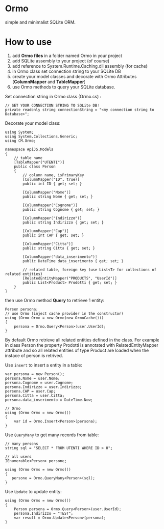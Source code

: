# Ormo
simple and minimalist SQLite ORM.

# How to use

1. add **Ormo files** in a folder named Ormo in your project
2. add SQLite assembly to your project (of course)
3. add reference to System.Runtime.Caching.dll assembly (for cache)
4. in Ormo class set connection string to your SQLite DB
3. create your model classes and decorate with Ormo Attributes (**ColumnMapper** and **TableMapper**) 
4. use Ormo methods to query your SQLite database.



Set connection string in Ormo class (Ormo.cs)
:
```
// SET YOUR CONNECTION STRING TO SQLite DB!
private readonly string connectionString = "<my connection string to Database>";
```

Decorate your model class:

```
using System;
using System.Collections.Generic;
using CM.Ormo;

namespace ApiJS.Models
{
    // table name
    [TableMapper("UTENTI")]         
    public class Person
    {
        // column name, isPrimaryKey
        [ColumnMapper("ID", true)]          
        public int ID { get; set; }

        [ColumnMapper("Nome")]
        public string Nome { get; set; }

        [ColumnMapper("Cognome")]
        public string Cognome { get; set; }

        [ColumnMapper("Indirizzo")]
        public string Indirizzo { get; set; }

        [ColumnMapper("Cap")]
        public int CAP { get; set; }

        [ColumnMapper("Citta")]
        public string Citta { get; set; }

        [ColumnMapper("data_inserimento")]
        public DateTime data_inserimento { get; set; }

        // related table, foreign key (use List<T> for collections of related entities)
        [RelatedEntityMapper("PRODUCTS", "UserId")]     
        public List<Product> Prodotti { get; set; } 
    }
}
```

then use Ormo method **Query** to retrieve 1 entity:

```
Person persona;
// use Ormo (inject cache provider in the constructor)
using (Ormo Ormo = new Ormo(new OrmoCache()))
{
    persona = Ormo.Query<Person>(user.UserId);
}
```
By default Ormo retrieve all related entities defined in the class. For example in class Person the property
Prodotti is annotated with RelatedEntityMapper attribute and so all related entities of type Product are loaded 
when the instace of person is retrived.

Use ```insert``` to insert a entity in a table:

```
var persona = new Person();
persona.Nome = user.Nome;
persona.Cognome = user.Cognome;
persona.Indirizzo = user.Indirizzo;
persona.CAP = user.Cap;
persona.Citta = user.Citta;
persona.data_inserimento = DateTime.Now;

// Ormo
using (Ormo Ormo = new Ormo())
{
    var id = Ormo.Insert<Person>(persona);
}
 ```          

Use ```QueryMany``` to get many records from table:

 ```          
 // many persons
string sql = "SELECT * FROM UTENTI WHERE ID > 0";

// all users
IEnumerable<Person> persone;

using (Ormo Ormo = new Ormo())
{
    persone = Ormo.QueryMany<Person>(sql);                
}
 ```          

Use ```Update``` to update entity:

```
using (Ormo Ormo = new Ormo())
{
    Person persona = Ormo.Query<Person>(user.UserId);
    persona.Indirizzo = "TEST";
    var result = Ormo.Update<Person>(persona);
}
```
